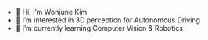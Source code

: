 - 👋 Hi, I’m Wonjune Kim
- 👀 I’m interested in 3D perception for Autonomous Driving
- 🌱 I’m currently learning Computer Vision & Robotics

<!---
culigan3186/culigan3186 is a ✨ special ✨ repository because its `README.md` (this file) appears on your GitHub profile.
You can click the Preview link to take a look at your changes.
--->

